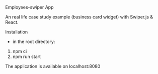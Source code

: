 Employees-swiper App

An real life case study example (business card widget) with Swiper.js & React.

Installation

- in the root directory:
1. npm ci
2. npm run start

The application is available on localhost:8080